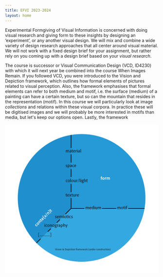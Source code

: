 ```yaml
---
title: EFVI 2023-2024
layout: home
---
```


Experimental Formgiving of Visual Information is concerned with doing visual research and giving form to these insights by designing an ‘experiment’, or any another visual design. We will mix and combine a wide variety of design research approaches that all center around visual material. We will not work with a fixed design brief for your assignment, but rather rely on you coming up with a design brief based on your *visual research*.

The course is successor or Visual Communication Design (VCD, ID4230) with which it will next year be combined into the course When Images Remain. If you followed VCD, you were introduced to the Vision and Depiction framework, which outlines how formal elements of pictures related to visual perception. Also, the framework emphasises that formal elements can refer to both medium and motif, i.e. the surface (medium) of a painting can have a certain texture, but so can the mountain that resides in the representation (motif). In this course we will particularly look at image *collections* and relations within these visual corpora. In practice these will be digitised images and we will probably be more interested in motifs than media, but let's keep our options open. Lastly, the framework 

![V+D Framework](images/formcontent.png)
